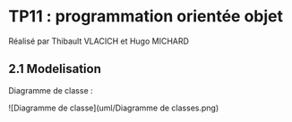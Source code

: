 # TP11 : programmation orientée objet

Réalisé par Thibault VLACICH et Hugo MICHARD

## 2.1 Modelisation

Diagramme de classe :

![Diagramme de classe](uml/Diagramme de classes.png)
